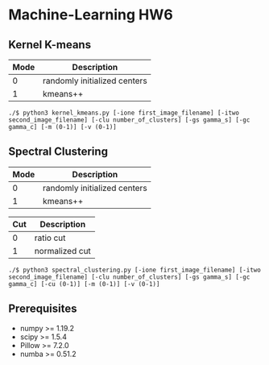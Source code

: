 # Machine-Learning HW6

## Kernel K-means  
|Mode|Description|
|---|---|
|0|randomly initialized centers|
|1|kmeans++|  
```shell script
./$ python3 kernel_kmeans.py [-ione first_image_filename] [-itwo second_image_filename] [-clu number_of_clusters] [-gs gamma_s] [-gc gamma_c] [-m (0-1)] [-v (0-1)]
```

## Spectral Clustering  
|Mode|Description|
|---|---|
|0|randomly initialized centers|
|1|kmeans++|  

|Cut|Description|
|---|---|
|0|ratio cut|
|1|normalized cut|  
```shell script
./$ python3 spectral_clustering.py [-ione first_image_filename] [-itwo second_image_filename] [-clu number_of_clusters] [-gs gamma_s] [-gc gamma_c] [-cu (0-1)] [-m (0-1)] [-v (0-1)]
```

## Prerequisites
* numpy >= 1.19.2
* scipy >= 1.5.4
* Pillow >= 7.2.0
* numba >= 0.51.2